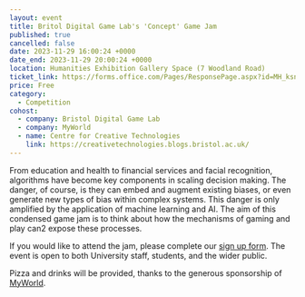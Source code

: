 ```yaml
---
layout: event
title: Britol Digital Game Lab's 'Concept' Game Jam
published: true
cancelled: false
date: 2023-11-29 16:00:24 +0000
date_end: 2023-11-29 20:00:24 +0000
location: Humanities Exhibition Gallery Space (7 Woodland Road)
ticket_link: https://forms.office.com/Pages/ResponsePage.aspx?id=MH_ksn3NTkql2rGM8aQVGwHBrGi7VX1OnOFOJyBYzwtUNlFMUloyM1NCU1pBMkdLR0hDTThaRlA4Ty4u
price: Free
category:
  - Competition
cohost:
  - company: Bristol Digital Game Lab
  - company: MyWorld
  - name: Centre for Creative Technologies
    link: https://creativetechnologies.blogs.bristol.ac.uk/
---
```

From education and health to financial services and facial recognition, algorithms have become key components in scaling decision making. The danger, of course, is they can embed and augment existing biases, or even generate new types of bias within complex systems. This danger is only amplified by the application of machine learning and AI. The aim of this condensed game jam is to think about how the mechanisms of gaming and play can2 expose these processes.

If you would like to attend the jam, please complete our [sign up form](https://forms.office.com/Pages/ResponsePage.aspx?id=MH_ksn3NTkql2rGM8aQVGwHBrGi7VX1OnOFOJyBYzwtUNlFMUloyM1NCU1pBMkdLR0hDTThaRlA4Ty4u). The event is open to both University staff, students, and the wider public.

Pizza and drinks will be provided, thanks to the generous sponsorship of [MyWorld](https://www.myworld-creates.com/).
